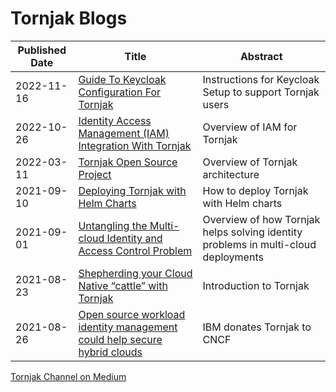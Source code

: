 # Tornjak Blogs

| Published Date | Title | Abstract |
|----------------| ------|----------|
| 2022-11-16 | [Guide To Keycloak Configuration For Tornjak](https://medium.com/universal-workload-identity/step-by-step-guide-to-setup-keycloak-configuration-for-tornjak-dbe5c3049034) | Instructions for Keycloak Setup to support Tornjak users |
| 2022-10-26 | [Identity Access Management (IAM) Integration With Tornjak](https://medium.com/universal-workload-identity/identity-access-management-iam-integration-with-tornjak-749984966ab5) | Overview of IAM for Tornjak |
| 2022-03-11 | [Tornjak Open Source Project](https://medium.com/universal-workload-identity/tornjak-open-source-project-under-cncf-spifee-spire-43eb974e4bc9) | Overview of Tornjak architecture |
| 2021-09-10 | [Deploying Tornjak with Helm Charts](https://medium.com/universal-workload-identity/deploying-tornjak-with-helm-charts-e51fc21b962c) | How to deploy Tornjak with Helm charts |
| 2021-09-01 | [Untangling the Multi-cloud Identity and Access Control Problem](https://medium.com/universal-workload-identity/untangling-the-multi-cloud-identity-and-access-control-problem-ba4a51ec0e4a) | Overview of how Tornjak helps solving identity problems in multi-cloud deployments|
| 2021-08-23 | [Shepherding your Cloud Native “cattle” with Tornjak](https://medium.com/universal-workload-identity/shepherding-your-cloud-native-cattle-with-tornjak-eb0b9a7c96bc) | Introduction to Tornjak |
| 2021-08-26 | [Open source workload identity management could help secure hybrid clouds](https://research.ibm.com/blog/tornjak-project-cncf) | IBM donates Tornjak to CNCF |


[Tornjak Channel on Medium](https://medium.com/universal-workload-identity)
